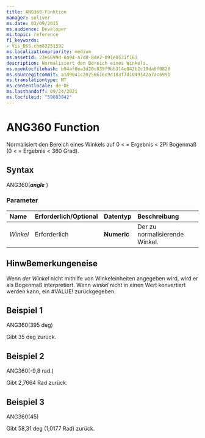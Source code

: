 ```yaml
---
title: ANG360-Funktion
manager: soliver
ms.date: 03/09/2015
ms.audience: Developer
ms.topic: reference
f1_keywords:
- Vis_DSS.chm82251392
ms.localizationpriority: medium
ms.assetid: 23e6899d-0a94-a7d8-8de2-091e0531f163
description: Normalisiert den Bereich eines Winkels.
ms.openlocfilehash: b94af0ea3d20c839f9bb314e042b2c19da0f0820
ms.sourcegitcommit: a1d9041c20256616c9c183f7d1049142a7ac6991
ms.translationtype: MT
ms.contentlocale: de-DE
ms.lasthandoff: 09/24/2021
ms.locfileid: "59603942"
---
```

# <a name="ang360-function"></a>ANG360 Function

Normalisiert den Bereich eines Winkels auf 0 \< = Ergebnis \< 2PI Bogenmaß (0 \< = Ergebnis \< 360 Grad).
  
## <a name="syntax"></a>Syntax

ANG360(***angle*** ) 
  
### <a name="parameters"></a>Parameter

|**Name**|**Erforderlich/Optional**|**Datentyp**|**Beschreibung**|
|:-----|:-----|:-----|:-----|
| _Winkel_ <br/> |Erforderlich  <br/> |**Numeric** <br/> |Der zu normalisierende Winkel.  <br/> |
   
## <a name="remarks"></a>HinwBemerkungeneise

Wenn  *der Winkel*  nicht mithilfe von Winkeleinheiten angegeben wird, wird er als Bogenmaß interpretiert. Wenn  *winkel*  nicht in einen Wert konvertiert werden kann, ein #VALUE! zurückgegeben. 
  
## <a name="example-1"></a>Beispiel 1

ANG360(395 deg)
  
Gibt 35 deg zurück.
  
## <a name="example-2"></a>Beispiel 2

ANG360(-9,8 rad.)
  
Gibt 2,7664 Rad zurück.
  
## <a name="example-3"></a>Beispiel 3

ANG360(45)
  
Gibt 58,31 deg (1,0177 Rad) zurück.
  


